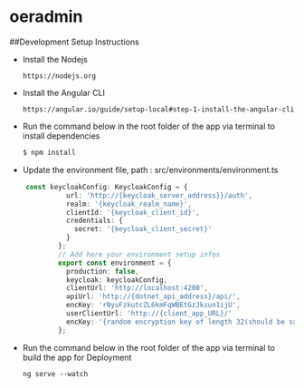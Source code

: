 # oeradmin

##Development Setup Instructions 
* Install the Nodejs 

      https://nodejs.org

* Install the Angular CLI 

      https://angular.io/guide/setup-local#step-1-install-the-angular-cli

* Run the command below in the root folder of the app via terminal to install dependencies
    
      $ npm install

* Update the environment ﬁle, path : src/environments/environment.ts 
```typescript
    const keycloakConfig: KeycloakConfig = {
              url: 'http://{keycloak_server_address}}/auth',
              realm: '{keycloak_realm_name}',
              clientId: '{keycloak_client_id}',
              credentials: {
                secret: '{keycloak_client_secret}'
              }
            };
            // Add here your environment setup infos
            export const environment = {
              production: false,
              keycloak: keycloakConfig,
              clientUrl: 'http://localhost:4200',
              apiUrl: 'http://{dotnet_api_address}/api/',
              encKey: 'rNyuFzkutcZL6kmFqWBEtGzJksun1ijU',
              userClientUrl: 'http://{client_app_URL}/'
              encKey: '{random encryption key of length 32(should be same as added in Angular Admin App environment file settings)}'
            };
```
 

* Run the command below in the root folder of the app via terminal to build the app for Deployment
  
      ng serve --watch

